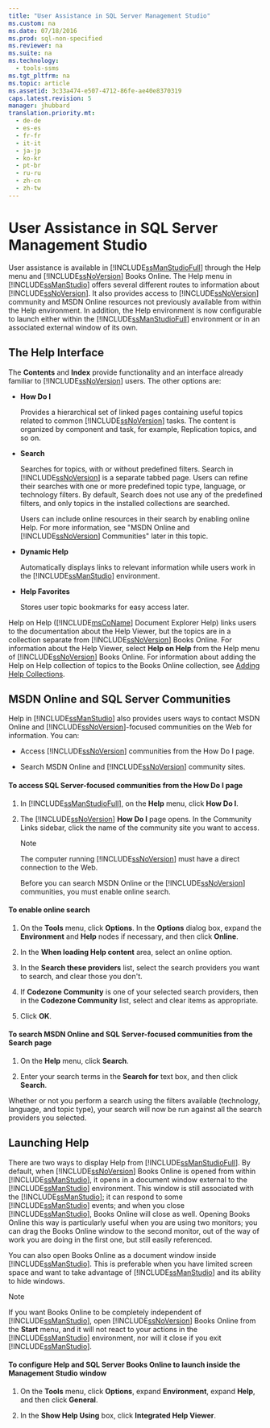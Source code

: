 ```yaml
---
title: "User Assistance in SQL Server Management Studio"
ms.custom: na
ms.date: 07/18/2016
ms.prod: sql-non-specified
ms.reviewer: na
ms.suite: na
ms.technology: 
  - tools-ssms
ms.tgt_pltfrm: na
ms.topic: article
ms.assetid: 3c33a474-e507-4712-86fe-ae40e8370319
caps.latest.revision: 5
manager: jhubbard
translation.priority.mt: 
  - de-de
  - es-es
  - fr-fr
  - it-it
  - ja-jp
  - ko-kr
  - pt-br
  - ru-ru
  - zh-cn
  - zh-tw
---
```

# User Assistance in SQL Server Management Studio
User assistance is available in [!INCLUDE[ssManStudioFull](../content/includes/ssManStudioFull_md.md)] through the Help menu and [!INCLUDE[ssNoVersion](../content/includes/ssNoVersion_md.md)] Books Online. The Help menu in [!INCLUDE[ssManStudio](../content/includes/ssManStudio_md.md)] offers several different routes to information about [!INCLUDE[ssNoVersion](../content/includes/ssNoVersion_md.md)]. It also provides access to [!INCLUDE[ssNoVersion](../content/includes/ssNoVersion_md.md)] community and MSDN Online resources not previously available from within the Help environment. In addition, the Help environment is now configurable to launch either within the [!INCLUDE[ssManStudioFull](../content/includes/ssManStudioFull_md.md)] environment or in an associated external window of its own.  
  
## The Help Interface  
The **Contents** and **Index** provide functionality and an interface already familiar to [!INCLUDE[ssNoVersion](../content/includes/ssNoVersion_md.md)] users. The other options are:  
  
-   **How Do I**  
  
    Provides a hierarchical set of linked pages containing useful topics related to common [!INCLUDE[ssNoVersion](../content/includes/ssNoVersion_md.md)] tasks. The content is organized by component and task, for example, Replication topics, and so on.  
  
-   **Search**  
  
    Searches for topics, with or without predefined filters. Search in [!INCLUDE[ssNoVersion](../content/includes/ssNoVersion_md.md)] is a separate tabbed page. Users can refine their searches with one or more predefined topic type, language, or technology filters. By default, Search does not use any of the predefined filters, and only topics in the installed collections are searched.  
  
    Users can include online resources in their search by enabling online Help. For more information, see "MSDN Online and [!INCLUDE[ssNoVersion](../content/includes/ssNoVersion_md.md)] Communities" later in this topic.  
  
-   **Dynamic Help**  
  
    Automatically displays links to relevant information while users work in the [!INCLUDE[ssManStudio](../content/includes/ssManStudio_md.md)] environment.  
  
-   **Help Favorites**  
  
    Stores user topic bookmarks for easy access later.  
  
Help on Help ([!INCLUDE[msCoName](../content/includes/msCoName_md.md)] Document Explorer Help) links users to the documentation about the Help Viewer, but the topics are in a collection separate from [!INCLUDE[ssNoVersion](../content/includes/ssNoVersion_md.md)] Books Online. For information about the Help Viewer, select **Help on Help** from the Help menu of [!INCLUDE[ssNoVersion](../content/includes/ssNoVersion_md.md)] Books Online. For information about adding the Help on Help collection of topics to the Books Online collection, see [Adding Help Collections](assetId:///ef798cc8-87cf-4d60-a7bf-9e061bdd0052).  
  
## MSDN Online and SQL Server Communities  
Help in [!INCLUDE[ssManStudio](../content/includes/ssManStudio_md.md)] also provides users ways to contact MSDN Online and [!INCLUDE[ssNoVersion](../content/includes/ssNoVersion_md.md)]-focused communities on the Web for information. You can:  
  
-   Access [!INCLUDE[ssNoVersion](../content/includes/ssNoVersion_md.md)] communities from the How Do I page.  
  
-   Search MSDN Online and [!INCLUDE[ssNoVersion](../content/includes/ssNoVersion_md.md)] community sites.  
  
#### To access SQL Server-focused communities from the How Do I page  
  
1.  In [!INCLUDE[ssManStudioFull](../content/includes/ssManStudioFull_md.md)], on the **Help** menu, click **How Do I**.  
  
2.  The [!INCLUDE[ssNoVersion](../content/includes/ssNoVersion_md.md)] **How Do I** page opens. In the Community Links sidebar, click the name of the community site you want to access.  
  
    > [!NOTE]  
    > The computer running [!INCLUDE[ssNoVersion](../content/includes/ssNoVersion_md.md)] must have a direct connection to the Web.  
  
    Before you can search MSDN Online or the [!INCLUDE[ssNoVersion](../content/includes/ssNoVersion_md.md)] communities, you must enable online search.  
  
#### To enable online search  
  
1.  On the **Tools** menu, click **Options**. In the **Options** dialog box, expand the **Environment** and **Help** nodes if necessary, and then click **Online**.  
  
2.  In the **When loading Help content** area, select an online option.  
  
3.  In the **Search these providers** list, select the search providers you want to search, and clear those you don't.  
  
4.  If **Codezone Community** is one of your selected search providers, then in the **Codezone Community** list, select and clear items as appropriate.  
  
5.  Click **OK**.  
  
#### To search MSDN Online and SQL Server-focused communities from the Search page  
  
1.  On the **Help** menu, click **Search**.  
  
2.  Enter your search terms in the **Search for** text box, and then click **Search**.  
  
Whether or not you perform a search using the filters available (technology, language, and topic type), your search will now be run against all the search providers you selected.  
  
## Launching Help  
There are two ways to display Help from [!INCLUDE[ssManStudioFull](../content/includes/ssManStudioFull_md.md)]. By default, when [!INCLUDE[ssNoVersion](../content/includes/ssNoVersion_md.md)] Books Online is opened from within [!INCLUDE[ssManStudio](../content/includes/ssManStudio_md.md)], it opens in a document window external to the [!INCLUDE[ssManStudio](../content/includes/ssManStudio_md.md)] environment. This window is still associated with the [!INCLUDE[ssManStudio](../content/includes/ssManStudio_md.md)]; it can respond to some [!INCLUDE[ssManStudio](../content/includes/ssManStudio_md.md)] events; and when you close [!INCLUDE[ssManStudio](../content/includes/ssManStudio_md.md)], Books Online will close as well. Opening Books Online this way is particularly useful when you are using two monitors; you can drag the Books Online window to the second monitor, out of the way of work you are doing in the first one, but still easily referenced.  
  
You can also open Books Online as a document window inside [!INCLUDE[ssManStudio](../content/includes/ssManStudio_md.md)]. This is preferable when you have limited screen space and want to take advantage of [!INCLUDE[ssManStudio](../content/includes/ssManStudio_md.md)] and its ability to hide windows.  
  
> [!NOTE]  
> If you want Books Online to be completely independent of [!INCLUDE[ssManStudio](../content/includes/ssManStudio_md.md)], open [!INCLUDE[ssNoVersion](../content/includes/ssNoVersion_md.md)] Books Online from the **Start** menu, and it will not react to your actions in the [!INCLUDE[ssManStudio](../content/includes/ssManStudio_md.md)] environment, nor will it close if you exit [!INCLUDE[ssManStudio](../content/includes/ssManStudio_md.md)].  
  
#### To configure Help and SQL Server Books Online to launch inside the Management Studio window  
  
1.  On the **Tools** menu, click **Options**, expand **Environment**, expand **Help**, and then click **General**.  
  
2.  In the **Show Help Using** box, click **Integrated Help Viewer**.  
  
